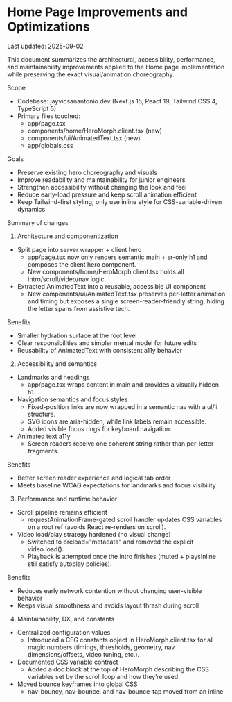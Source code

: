 # Home Page Improvements and Optimizations

Last updated: 2025-09-02

This document summarizes the architectural, accessibility, performance, and maintainability improvements applied to the Home page implementation while preserving the exact visual/animation choreography.

Scope
- Codebase: jayvicsanantonio.dev (Next.js 15, React 19, Tailwind CSS 4, TypeScript 5)
- Primary files touched:
  - app/page.tsx
  - components/home/HeroMorph.client.tsx (new)
  - components/ui/AnimatedText.tsx (new)
  - app/globals.css

Goals
- Preserve existing hero choreography and visuals
- Improve readability and maintainability for junior engineers
- Strengthen accessibility without changing the look and feel
- Reduce early-load pressure and keep scroll animation efficient
- Keep Tailwind-first styling; only use inline style for CSS-variable-driven dynamics

Summary of changes

1) Architecture and componentization
- Split page into server wrapper + client hero
  - app/page.tsx now only renders semantic main + sr-only h1 and composes the client hero component.
  - New components/home/HeroMorph.client.tsx holds all intro/scroll/video/nav logic.
- Extracted AnimatedText into a reusable, accessible UI component
  - New components/ui/AnimatedText.tsx preserves per-letter animation and timing but exposes a single screen-reader-friendly string, hiding the letter spans from assistive tech.

Benefits
- Smaller hydration surface at the root level
- Clear responsibilities and simpler mental model for future edits
- Reusability of AnimatedText with consistent a11y behavior

2) Accessibility and semantics
- Landmarks and headings
  - app/page.tsx wraps content in main and provides a visually hidden h1.
- Navigation semantics and focus styles
  - Fixed-position links are now wrapped in a semantic nav with a ul/li structure.
  - SVG icons are aria-hidden, while link labels remain accessible.
  - Added visible focus rings for keyboard navigation.
- Animated text a11y
  - Screen readers receive one coherent string rather than per-letter fragments.

Benefits
- Better screen reader experience and logical tab order
- Meets baseline WCAG expectations for landmarks and focus visibility

3) Performance and runtime behavior
- Scroll pipeline remains efficient
  - requestAnimationFrame-gated scroll handler updates CSS variables on a root ref (avoids React re-renders on scroll).
- Video load/play strategy hardened (no visual change)
  - Switched to preload="metadata" and removed the explicit video.load().
  - Playback is attempted once the intro finishes (muted + playsInline still satisfy autoplay policies).

Benefits
- Reduces early network contention without changing user-visible behavior
- Keeps visual smoothness and avoids layout thrash during scroll

4) Maintainability, DX, and constants
- Centralized configuration values
  - Introduced a CFG constants object in HeroMorph.client.tsx for all magic numbers (timings, thresholds, geometry, nav dimensions/offsets, video tuning, etc.).
- Documented CSS variable contract
  - Added a doc block at the top of HeroMorph describing the CSS variables set by the scroll loop and how they’re used.
- Moved bounce keyframes into global CSS
  - nav-bouncy, nav-bounce, and nav-bounce-tap moved from an inline <style jsx global> into app/globals.css.
- Cleanup and small correctness fixes
  - Removed unused state/refs (scrollY, showSubtitle, prevOverflowRef).
  - Removed a duplicate setProperty('--cyan', ...) call.
  - Ensured high-contrast focus rings.

Benefits
- Easier for juniors to tweak timings and thresholds in one place
- Styling is standardized; reduces inline CSS noise
- Code is simpler, with fewer dead branches

Implementation details by file

- app/page.tsx (server component)
  - Renders <main> and an sr-only <h1>.
  - Composes <HeroMorph/>.

- components/home/HeroMorph.client.tsx (client component)
  - Holds: intro sequencing, scroll rAF loop, video element, cyan overlay, silhouette image, fixed nav buttons, and bottom brand/CTA.
  - Uses CFG for all magic numbers and documents CSS variables.
  - Video: preload="metadata"; play() attempted after the intro grace period.
  - Nav: <nav><ul><li> links with aria-hidden SVGs and focus-visible rings.

- components/ui/AnimatedText.tsx (client component)
  - Exposes a full sr-only string for AT; renders per-letter spans aria-hidden.
  - Preserves the previous per-letter animation, timing, and onComplete logic.

- app/globals.css
  - Added nav-bouncy hover/active animations and keyframes.
  - Kept Tailwind-first styling elsewhere.

CSS variable contract (as used in HeroMorph)
- --scroll-y: current window.scrollY in px
- --vh: viewport height in px
- --p: normalized scroll progress (0..1) based on CFG.scroll.max
- --sh: shutter progress (0..1) based on CFG.scroll.shutterStartPx + length
- --gate: motion gate (0..1) used to gate some transforms
- --overlay-up: normalized upward translation factor for overlay text
- --cyan: opacity of cyan overlay (0..1)
- --ui: reveal progress of UI/nav (0..1)
- --closeMaxX / --closeMaxY: inset distances driving the clipPath closing/opening

Verification checklist
- Visuals: Intro pill → expansion → morph into hero → cyan overlay → nav reveal behave exactly as before.
- Keyboard: Tab through the four nav buttons and see a visible focus ring.
- Screen reader: Hero text reads once; icons are ignored; headings/landmarks make sense.
- Performance: No React renders on scroll; fewer early network demands from the video.
- Mobile/iOS Safari: Muted/inline video plays after intro; transforms are smooth; viewport units behave normally.

Next suggestions (optional)
- Consider preload="none" for even more conservative video loading, if you want to push network further out.
- Extract constants into a shared module if other routes will reuse the same patterns.
- Add a small web-vitals console logger in development for LCP/INP/CLS.
- Write a short contributor guide summarizing the CFG fields and CSS variable roles.

